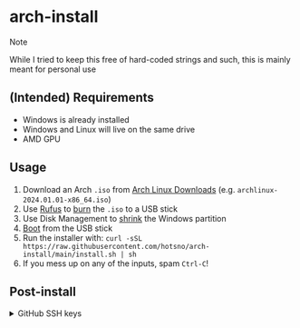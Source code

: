 # arch-install

> [!NOTE]  
> While I tried to keep this free of hard-coded strings and such, this is mainly meant for personal use

## (Intended) Requirements
- Windows is already installed
- Windows and Linux will live on the same drive
- AMD GPU

## Usage

1. Download an Arch `.iso` from [Arch Linux Downloads](https://archlinux.org/download/) (e.g. `archlinux-2024.01.01-x86_64.iso`)
2. Use [Rufus](https://rufus.ie/en/) to [burn](https://chat.openai.com/share/bc24dc4d-a928-4615-8123-86dad0c3085f) the `.iso` to a USB stick
3. Use Disk Management to [shrink](https://chat.openai.com/share/82ce0557-0003-41f1-89fd-6041f6239885) the Windows partition
4. [Boot](https://chat.openai.com/share/44683835-848e-4a75-9c36-89229807b2c7) from the USB stick
5. Run the installer with: `curl -sSL https://raw.githubusercontent.com/hotsno/arch-install/main/install.sh | sh`
6. If you mess up on any of the inputs, spam `Ctrl-C`!


## Post-install

<details>
<summary>GitHub SSH keys</summary>
<br>

### Generate and add SSH key
```sh
mkdir "$XDG_CONFIG_HOME/ssh"
ssh-keygen -t ed25519 -C "71658949+hotsno@users.noreply.github.com" -N "" -f "$XDG_CONFIG_HOME/ssh/github-hotsno"
eval "$(ssh-agent -s)"
ssh-add "$XDG_CONFIG_HOME/ssh/github-hotsno"
cat "$XDG_CONFIG_HOME/ssh/github-hotsno.pub" | wl-copy
xdg-open "https://github.com/settings/keys"
# Click "New SSH key" and paste
```

### Create SSH alias

You can do this so you can type `gh` instead of `git@github.com`

Add the following to `$XDG_CONFIG_HOME/ssh/config`:
```
Host *
    UserKnownHostsFile=~/.config/ssh/known_hosts
Host gh
    HostName github.com
    User git
    IdentityFile ~/.config/ssh/github-hotsno
```

</details>
